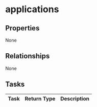 # applications



## Properties
None

## Relationships
None


## Tasks

| Task		   | Return Type	|Description|
|:---------------|:--------|:----------|

